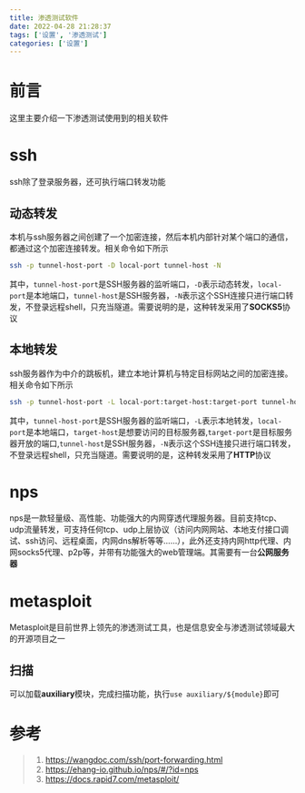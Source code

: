 ```yaml
---
title: 渗透测试软件
date: 2022-04-28 21:28:37
tags: ['设置', '渗透测试']
categories: ['设置']
---
```


# 前言

这里主要介绍一下渗透测试使用到的相关软件

# ssh

ssh除了登录服务器，还可执行端口转发功能

## 动态转发

本机与ssh服务器之间创建了一个加密连接，然后本机内部针对某个端口的通信，都通过这个加密连接转发。相关命令如下所示

```bash
ssh -p tunnel-host-port -D local-port tunnel-host -N
```
其中，`tunnel-host-port`是SSH服务器的监听端口，`-D`表示动态转发，`local-port`是本地端口，`tunnel-host`是SSH服务器，`-N`表示这个SSH连接只进行端口转发，不登录远程shell，只充当隧道。需要说明的是，这种转发采用了**SOCKS5**协议


## 本地转发

ssh服务器作为中介的跳板机，建立本地计算机与特定目标网站之间的加密连接。相关命令如下所示
```bash
ssh -p tunnel-host-port -L local-port:target-host:target-port tunnel-host -N
```
其中，`tunnel-host-port`是SSH服务器的监听端口，`-L`表示本地转发，`local-port`是本地端口，`target-host`是想要访问的目标服务器,`target-port`是目标服务器开放的端口,`tunnel-host`是SSH服务器，`-N`表示这个SSH连接只进行端口转发，不登录远程shell，只充当隧道。需要说明的是，这种转发采用了**HTTP**协议

# nps

nps是一款轻量级、高性能、功能强大的内网穿透代理服务器。目前支持tcp、udp流量转发，可支持任何tcp、udp上层协议（访问内网网站、本地支付接口调试、ssh访问、远程桌面，内网dns解析等等……），此外还支持内网http代理、内网socks5代理、p2p等，并带有功能强大的web管理端。其需要有一台**公网服务器**

# metasploit

Metasploit是目前世界上领先的渗透测试工具，也是信息安全与渗透测试领域最大的开源项目之一

## 扫描

可以加载**auxiliary**模块，完成扫描功能，执行`use auxiliary/${module}`即可

# 参考

> 1. https://wangdoc.com/ssh/port-forwarding.html
> 2. https://ehang-io.github.io/nps/#/?id=nps
> 3. https://docs.rapid7.com/metasploit/